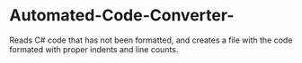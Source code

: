 # Automated-Code-Converter-
Reads C# code that has not been formatted, and creates a file with the code formated with proper indents and line counts.
